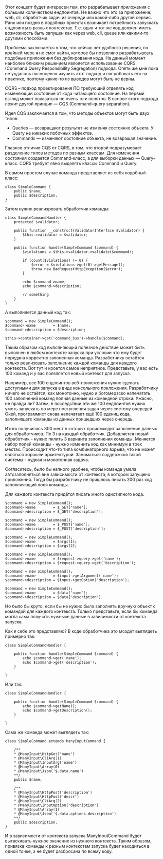 Этот концепт будет интересен тем, кто разрабатывает приложения с большим количеством ендпоинтов. Не важно что это за приложение: web, cli, обработчик задач из очереди или какой-либо другой сервис. Рано или поздно в подобных проектах возникает потребность запускать ендпоинты в разных контекстах. Т.е. один и тот же код должен иметь возможность быть запущен как через web, cli, queue или какими-то другими способами.

Проблема заключается в том, что сейчас нет удобного решения, по крайней мере я не смог найти, которое бы позволяло разрабатывсать подобные приложения без дублирования кода. На данный момент наиболее близким решением явлояется использование CQRS (Command Query Responsibility Segregation) подхода. Опять же мне пока не уцдалось полноценно изучить этот подход и попробовать его на практике, поэтому какие-то из выводов могут быть не верны.

CQRS – подход проектирования ПО требующий отделять код изменяющий состояние от кода читающего состояние. На первый взгляд может показаться не очень то и понятно. В основе этого подхода лежит другой принцип — CQS (Command-query separation).

Идея CQS заключается в том, что методы объектов могут быть двух типов:
- Queries — возвращают результат не изменяя состояние объекта. У Query не никаких побочных эффектов.
- Commands — изменяют состояние объекта, не возвращая значение.

Главное отличие CQS от CQRS, в том, что второй подразумевает разделение типов методов по разным классам. Для изменения состояния создается Command-класс, а для выборки данных — Query-класс. CQRS требует явно выделять классы Command и Query.


В самом простом случае команда представляет из себя подобный класс:

```
class SimpleCommand {
    public $name;
    public $description;
}
```


Затем нужно реализровать обработчик команды:

```
class SimpleCommandHandler {
    protected $validator;

    public function __construct(ValidatorInterface $validator) {
        $this->validator = $validator;
    }

    public function handle(SimpleCommand $command) {
        $violations = $this->validator->validate($command);

        if (count($violations) != 0) {
            $error = $violations->get(0)->getMessage();
            throw new BadRequestHttpException($error);
        }

        echo $command->name;
        echo $command->description;

        // something
    }
}
```

А выполняется данный код так:

```
$command = new SimpleCommand();
$command->name        = $name;
$command->description = $description;

$this->container->get('command_bus')->handle($command);
```

Таким образом код выполняющий полезное действие может быть выполнен в любом контексте запуска при условии что ему будет передана корректно запоненная команда. Разработчику остаётся только реализовать заполнение каждой команды для каждого контекста. Вот тут и кроется самое неприятное. Представьте, у вас есть 100 команд и у вас появляется новый контекст для запуска.

Например, все 100 ендпоинтов  веб-приложения нужно сделать доступными для запуска в виде консольного приложения. Разработчику ничего не остаётся, как монотонно, нудно и богомерзско напечатать 100 заполнений команд полчая данные из командной строки. Ужасно, не правда ли? Затем, в последствии эти же 100 ендпоинтов нужно уметь запускать по мере поступления задач через систему очередей. Окей, программист снова напечатает ещё 100 едениц кода, заполнящего команды из данных пришедших через очередь.

Итого получилось 300 мест в которых происмходит заполнение данных для обработчиков. По 3 на каждый обработчик. Добавляется новый обработчик - нужно пилить 3 варианта заполнения команды. Меняется набор полей команды - нужно изменить код как минимум в трёх местах. Происходит что-то типа комбинаторного взрыва, что не может являться хорошей архитектурой. Заниматься поддержкой такой системы - нудная и монотонная задача.

Согласитесь, было бы напного удобнее, чтобы команда умела автозаполняться вне зависимости от контекста, в котором запущено приложения. Тогда бы разработчику не пришлось писать 300 раз код заполнячющий поля команды.


Для каждого контекста придётся писать много однотипного кода.


```
$command = new SimpleCommand();
$command->name        = $_GET['name'];
$command->description = $_GET['description'];
```

```
$command = new SimpleCommand();
$command->name        = $_POST['name'];
$command->description = $_POST['description'];
```


```
$command = new SimpleCommand();
$command->name        = $args[1];
$command->description = $args[2];
```


```
$command = new SimpleCommand();
$command->name        = $request->query->get('name');
$command->description = $request->query->get('description');
```


```
$command = new SimpleCommand();
$command->name        = $input->getArgument('name');
$command->description = $input->getOption('description');
```


```
$command = new SimpleCommand();
$command->name        = $data['name'];
$command->description = $data['description'];
```

Но было бы круто, если бы не нужно было заполнять вручную объект с командой для каждого контекста. Только представьте, если бы команда могла сама получать нужныке данные в зависимости от контекста запуска.


Как я себе это представляю? В коде обработчика это мсодет выглядеть примерно так:

```
class SimpleCommandHandler {

    public function handle(SimpleCommand $command) {
        echo $command->get('name');
        echo $command->get('description');
    }

}
```

Или так:

```
class SimpleCommandHandler {

    public function handle(SimpleCommand $command) {
        echo $command->getName();
        echo $command->getDescription();
    }

}
```

Сама же команда может выглядеть так:

```
class SimpleCommand extemds ManyInputCommand {

    /**
    * @ManyInput\HttpGet('name')
    * @ManyInput\CliArg(1)
    * @ManyInput\InputArg('name')
    * @ManyInput\Array(0)
    * @ManyInput\Json('$.data.name')
    **/
    public $name;

    /**
    * @ManyInput\HttpPost('description')
    * @ManyInput\HttpPost('descr')
    * @ManyInput\CliArg(2)
    * @ManyInput\InputOption('description')
    * @ManyInput\Array(1)
    * @ManyInput\Json('$.data.options.description')
    **/
    public $description;
}
```
И в зависимости от контекста запуска ManyInputCommand будет вытаскивать нужное значение из нужного контекста. Таким образом, привязка команды к разным контекстам запуска будет находиться в одной точке, а не будет разбросана по всему коду.
